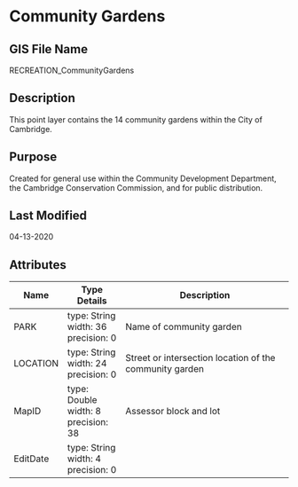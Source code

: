 # Community Gardens
## GIS File Name
RECREATION_CommunityGardens
## Description
<DIV STYLE="text-align:Left;"><DIV><DIV><P><SPAN>This point layer contains the 14 community gardens within the City of Cambridge.</SPAN></P></DIV></DIV></DIV>

## Purpose
Created for general use within the Community Development Department, the Cambridge Conservation Commission, and for public distribution.
## Last Modified
04-13-2020
## Attributes
|Name|Type Details|Description|
|----|------------|-----------|
|PARK|type: String<br/>width: 36<br/>precision: 0|Name of community garden|
|LOCATION|type: String<br/>width: 24<br/>precision: 0|Street or intersection location of the community garden|
|MapID|type: Double<br/>width: 8<br/>precision: 38|Assessor block and lot|
|EditDate|type: String<br/>width: 4<br/>precision: 0||

